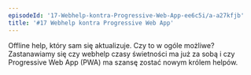 ```yaml
---
episodeId: '17-Webhelp-kontra-Progressive-Web-App-ee6c5i/a-a27kfjb'
title: '#17 Webhelp kontra Progressive Web App'
---
```


Offline help, który sam się aktualizuje. Czy to w ogóle możliwe? Zastanawiamy
się czy webhelp czasy świetności ma już za sobą i czy Progressive Web App (PWA)
ma szansę zostać nowym królem helpów.
